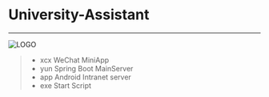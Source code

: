 ﻿# University-Assistant
---  
![LOGO](https://github.com/Qiming-Liu/University-Assistant/raw/master/xcx/img/logo.png)  

> * xcx WeChat MiniApp
> * yun Spring Boot MainServer
> * app Android Intranet server
> * exe Start Script
